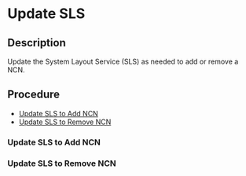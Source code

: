 # Update SLS

## Description

Update the System Layout Service (SLS) as needed to add or remove a NCN.

## Procedure

- [Update SLS to Add NCN](#update-sls-to-add-ncn)
- [Update SLS to Remove NCN](#update-sls-to-remove-ncn)

<a name="update-sls-to-add-ncn"></a>
### Update SLS to Add NCN

<a name="update-sls-to-remove-ncn"></a>
### Update SLS to Remove NCN

